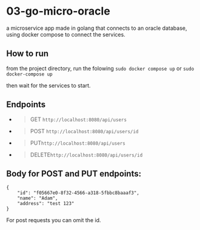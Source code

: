 # 03-go-micro-oracle

a microservice app made in golang that connects to an oracle database, using docker compose to connect the services.

## How to run
from the project directory, run the folowing
`sudo docker compose up` or `sudo docker-compose up`

then wait for the services to start.

## Endpoints
* > GET `http://localhost:8080/api/users`
* > POST `http://localhost:8080/api/users/id`
* > PUT`http://localhost:8080/api/users`
* > DELETE`http://localhost:8080/api/users/id`

## Body for POST and PUT endpoints:
```
{
    "id": "f05667e0-8f32-4566-a318-5fbbc8baaaf3",
    "name": "Adam",
    "address": "test 123"
}
```
For post requests you can omit the id.
